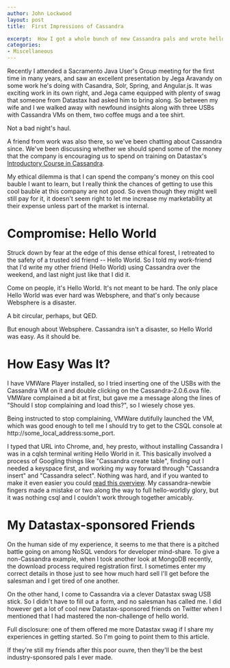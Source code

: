 ```yaml
---
author: John Lockwood
layout: post
title: 	First Impressions of Cassandra

excerpt:  How I got a whole bunch of new Cassandra pals and wrote hello world for the umpti-Nth time in my career.
categories:
- Miscellaneous
---
```


Recently I attended a Sacramento Java User's Group meeting for the first time in many years, and saw an excellent presentation by Jega Aravandy on some work he's doing with Casandra, Solr, Spring, and Angular.js. It was exciting work in its own right, and Jega came equipped with plenty of swag that someone from Datastax had asked him to bring along. So between my wife and I we walked away with newfound insights along with three USBs with Cassandra VMs on them, two coffee mugs and a tee shirt.

Not a bad night's haul.

A friend from work was also there, so we've been chatting about Cassandra since.  We've been discussing whether we should spend some of the money that the company is encouraging us to spend on training on Datastax's [Introductory Course in Cassandra](http://www.datastax.com/what-we-offer/products-services/training/apache-cassandra-core-concepts-skills-and-tools).  

My ethical dilemma is that I can spend the company's money on this cool bauble I want to learn, but I really think the chances of getting to use this cool bauble at this company are not good.  So even though they might well still pay for it, it doesn't seem right to let me increase my marketability at their expense unless part of the market is internal.

Compromise:  Hello World
==

Struck down by fear at the edge of this dense ethical forest, I retreated to the safety of a trusted old friend -- Hello World.  So I told my work-friend that I'd write my other friend (Hello World) using Cassandra over the weekend, and last night just like that I did it.

Come on people, it's Hello World.  It's not meant to be hard.  The only place Hello World was ever hard was Websphere, and that's only because Websphere is a disaster.

A bit circular, perhaps, but QED.

But enough about Websphere.  Cassandra isn't a disaster, so Hello World was easy.  As it should be.

How Easy Was It?
==

I have VMWare Player installed, so I tried inserting one of the USBs with the Cassandra VM on it and double clicking on the Cassandra-2.0.6.ova file.  VMWare complained a bit at first, but gave me a message along the lines of "Should I stop complaining and load this?", so I wiesely chose yes.

Being instructed to stop complaining, VMWare dutifully launched the VM, which was good enough to tell me I should try to get to the CSQL console at http://some\_local\_address:some\_port\.  

I typed that URL into Chrome, and, hey presto, without installing Cassandra I was in a cqlsh terminal writing Hello World in it.  This basically involved a process of Googling things like "Cassandra create table", finding out I needed a keyspace first, and working my way forward through "Cassandra insert" and "Cassandra select".  Nothing was hard, and if you wanted to make it even easier you could [read this overview](http://planetcassandra.org/install-cassandra-ova-on-vmware/).  My cassandra-newbie fingers made a mistake or two along the way to full hello-worldly glory, but it was nothing csql and I couldn't work through together amicably.

My Datastax-sponsored Friends
==

On the human side of my experience, it seems to me that there is a pitched battle going on among NoSQL vendors for developer mind-share.  To give a non-Cassandra example, when I took another look at MongoDB recently, the download process required registration first.  I sometimes enter my correct details in those just to see how much hard sell I'll get before the salesman and I get tired of one another.  

On the other hand, I come to Cassandra via a clever Datastax swag USB stick. So I didn't have to fill out a form, and no salesman has called me. I did however get a lot of cool new Datastax-sponsored friends on Twitter when I mentioned that I had mastered the non-challenge of hello world.  

Full disclosure:  one of them offered me more Datastax swag if I share my experiences in getting started.  So I'm going to point them to this article.  

If they're still my friends after this poor ouvre, then they'll be the best industry-sponsored pals I ever made.
